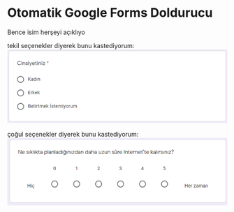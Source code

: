 # Otomatik Google Forms Doldurucu
Bence isim herşeyi açıklıyo

tekil seçenekler diyerek bunu kastediyorum:
![tekil](ss/tekil.png)

çoğul seçenekler diyerek bunu kastediyorum:
![cogul](ss/cogul.png)

